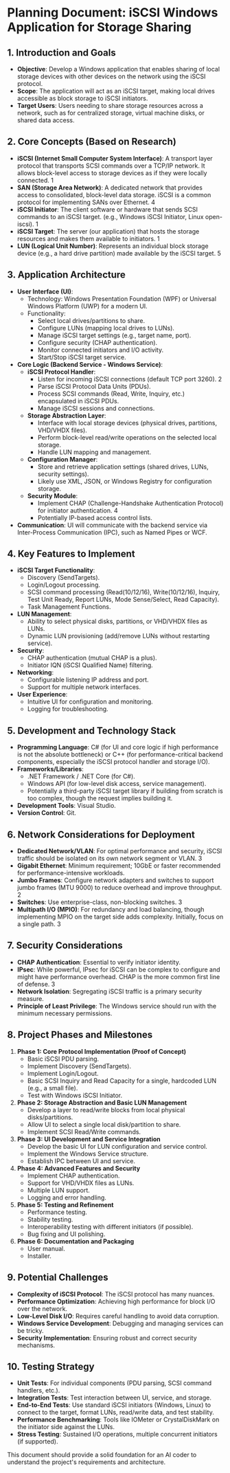 # Planning Document: iSCSI Windows Application for Storage Sharing

## 1. Introduction and Goals

*   **Objective**: Develop a Windows application that enables sharing of local storage devices with other devices on the network using the iSCSI protocol.
*   **Scope**: The application will act as an iSCSI target, making local drives accessible as block storage to iSCSI initiators.
*   **Target Users**: Users needing to share storage resources across a network, such as for centralized storage, virtual machine disks, or shared data access.

## 2. Core Concepts (Based on Research)

*   **iSCSI (Internet Small Computer System Interface)**: A transport layer protocol that transports SCSI commands over a TCP/IP network. It allows block-level access to storage devices as if they were locally connected. <mcreference link="https://www.techtarget.com/searchstorage/definition/iSCSI" index="1">1</mcreference>
*   **SAN (Storage Area Network)**: A dedicated network that provides access to consolidated, block-level data storage. iSCSI is a common protocol for implementing SANs over Ethernet. <mcreference link="https://www.starwindsoftware.com/blog/complete-an-infrastructure-project-for-your-organization-with-iscsi-san/" index="4">4</mcreference>
*   **iSCSI Initiator**: The client software or hardware that sends SCSI commands to an iSCSI target. (e.g., Windows iSCSI Initiator, Linux open-iscsi). <mcreference link="https://www.techtarget.com/searchstorage/definition/iSCSI" index="1">1</mcreference>
*   **iSCSI Target**: The server (our application) that hosts the storage resources and makes them available to initiators. <mcreference link="https://www.techtarget.com/searchstorage/definition/iSCSI" index="1">1</mcreference>
*   **LUN (Logical Unit Number)**: Represents an individual block storage device (e.g., a hard drive partition) made available by the iSCSI target. <mcreference link="https://docs.netapp.com/us-en/ontap/san-admin/san-host-provisioning-concept.html" index="5">5</mcreference>

## 3. Application Architecture

*   **User Interface (UI)**:
    *   Technology: Windows Presentation Foundation (WPF) or Universal Windows Platform (UWP) for a modern UI.
    *   Functionality:
        *   Select local drives/partitions to share.
        *   Configure LUNs (mapping local drives to LUNs).
        *   Manage iSCSI target settings (e.g., target name, port).
        *   Configure security (CHAP authentication).
        *   Monitor connected initiators and I/O activity.
        *   Start/Stop iSCSI target service.
*   **Core Logic (Backend Service - Windows Service)**:
    *   **iSCSI Protocol Handler**:
        *   Listen for incoming iSCSI connections (default TCP port 3260). <mcreference link="https://www.techtarget.com/searchdatacenter/tip/Creating-a-reliable-and-fast-SAN-network-design-with-iSCSI" index="2">2</mcreference>
        *   Parse iSCSI Protocol Data Units (PDUs).
        *   Process SCSI commands (Read, Write, Inquiry, etc.) encapsulated in iSCSI PDUs.
        *   Manage iSCSI sessions and connections.
    *   **Storage Abstraction Layer**:
        *   Interface with local storage devices (physical drives, partitions, VHD/VHDX files).
        *   Perform block-level read/write operations on the selected local storage.
        *   Handle LUN mapping and management.
    *   **Configuration Manager**:
        *   Store and retrieve application settings (shared drives, LUNs, security settings).
        *   Likely use XML, JSON, or Windows Registry for configuration storage.
    *   **Security Module**:
        *   Implement CHAP (Challenge-Handshake Authentication Protocol) for initiator authentication. <mcreference link="https://www.starwindsoftware.com/blog/complete-an-infrastructure-project-for-your-organization-with-iscsi-san/" index="4">4</mcreference>
        *   Potentially IP-based access control lists.
*   **Communication**: UI will communicate with the backend service via Inter-Process Communication (IPC), such as Named Pipes or WCF.

## 4. Key Features to Implement

*   **iSCSI Target Functionality**:
    *   Discovery (SendTargets).
    *   Login/Logout processing.
    *   SCSI command processing (Read(10/12/16), Write(10/12/16), Inquiry, Test Unit Ready, Report LUNs, Mode Sense/Select, Read Capacity).
    *   Task Management Functions.
*   **LUN Management**:
    *   Ability to select physical disks, partitions, or VHD/VHDX files as LUNs.
    *   Dynamic LUN provisioning (add/remove LUNs without restarting service).
*   **Security**:
    *   CHAP authentication (mutual CHAP is a plus).
    *   Initiator IQN (iSCSI Qualified Name) filtering.
*   **Networking**:
    *   Configurable listening IP address and port.
    *   Support for multiple network interfaces.
*   **User Experience**:
    *   Intuitive UI for configuration and monitoring.
    *   Logging for troubleshooting.

## 5. Development and Technology Stack

*   **Programming Language**: C# (for UI and core logic if high performance is not the absolute bottleneck) or C++ (for performance-critical backend components, especially the iSCSI protocol handler and storage I/O).
*   **Frameworks/Libraries**:
    *   .NET Framework / .NET Core (for C#).
    *   Windows API (for low-level disk access, service management).
    *   Potentially a third-party iSCSI target library if building from scratch is too complex, though the request implies building it.
*   **Development Tools**: Visual Studio.
*   **Version Control**: Git.

## 6. Network Considerations for Deployment

*   **Dedicated Network/VLAN**: For optimal performance and security, iSCSI traffic should be isolated on its own network segment or VLAN. <mcreference link="https://www.networkcomputing.com/data-centers/how-plan-iscsi-san" index="3">3</mcreference>
*   **Gigabit Ethernet**: Minimum requirement; 10GbE or faster recommended for performance-intensive workloads.
*   **Jumbo Frames**: Configure network adapters and switches to support jumbo frames (MTU 9000) to reduce overhead and improve throughput. <mcreference link="https://www.techtarget.com/searchdatacenter/tip/Creating-a-reliable-and-fast-SAN-network-design-with-iSCSI" index="2">2</mcreference>
*   **Switches**: Use enterprise-class, non-blocking switches. <mcreference link="https://www.networkcomputing.com/data-centers/how-plan-iscsi-san" index="3">3</mcreference>
*   **Multipath I/O (MPIO)**: For redundancy and load balancing, though implementing MPIO on the target side adds complexity. Initially, focus on a single path. <mcreference link="https://www.networkcomputing.com/data-centers/how-plan-iscsi-san" index="3">3</mcreference>

## 7. Security Considerations

*   **CHAP Authentication**: Essential to verify initiator identity.
*   **IPsec**: While powerful, IPsec for iSCSI can be complex to configure and might have performance overhead. CHAP is the more common first line of defense. <mcreference link="https://www.networkcomputing.com/data-centers/how-plan-iscsi-san" index="3">3</mcreference>
*   **Network Isolation**: Segregating iSCSI traffic is a primary security measure.
*   **Principle of Least Privilege**: The Windows service should run with the minimum necessary permissions.

## 8. Project Phases and Milestones

1.  **Phase 1: Core Protocol Implementation (Proof of Concept)**
    *   Basic iSCSI PDU parsing.
    *   Implement Discovery (SendTargets).
    *   Implement Login/Logout.
    *   Basic SCSI Inquiry and Read Capacity for a single, hardcoded LUN (e.g., a small file).
    *   Test with Windows iSCSI Initiator.
2.  **Phase 2: Storage Abstraction and Basic LUN Management**
    *   Develop a layer to read/write blocks from local physical disks/partitions.
    *   Allow UI to select a single local disk/partition to share.
    *   Implement SCSI Read/Write commands.
3.  **Phase 3: UI Development and Service Integration**
    *   Develop the basic UI for LUN configuration and service control.
    *   Implement the Windows Service structure.
    *   Establish IPC between UI and service.
4.  **Phase 4: Advanced Features and Security**
    *   Implement CHAP authentication.
    *   Support for VHD/VHDX files as LUNs.
    *   Multiple LUN support.
    *   Logging and error handling.
5.  **Phase 5: Testing and Refinement**
    *   Performance testing.
    *   Stability testing.
    *   Interoperability testing with different initiators (if possible).
    *   Bug fixing and UI polishing.
6.  **Phase 6: Documentation and Packaging**
    *   User manual.
    *   Installer.

## 9. Potential Challenges

*   **Complexity of iSCSI Protocol**: The iSCSI protocol has many nuances.
*   **Performance Optimization**: Achieving high performance for block I/O over the network.
*   **Low-Level Disk I/O**: Requires careful handling to avoid data corruption.
*   **Windows Service Development**: Debugging and managing services can be tricky.
*   **Security Implementation**: Ensuring robust and correct security mechanisms.

## 10. Testing Strategy

*   **Unit Tests**: For individual components (PDU parsing, SCSI command handlers, etc.).
*   **Integration Tests**: Test interaction between UI, service, and storage.
*   **End-to-End Tests**: Use standard iSCSI initiators (Windows, Linux) to connect to the target, format LUNs, read/write data, and test stability.
*   **Performance Benchmarking**: Tools like IOMeter or CrystalDiskMark on the initiator side against the LUNs.
*   **Stress Testing**: Sustained I/O operations, multiple concurrent initiators (if supported).

This document should provide a solid foundation for an AI coder to understand the project's requirements and architecture.